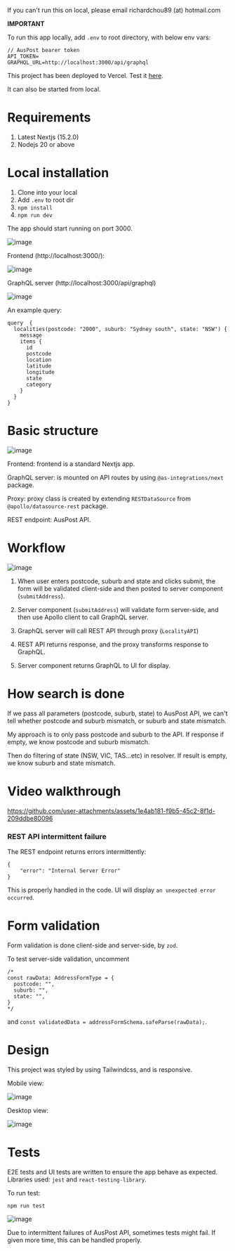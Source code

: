 If you can't run this on local, please email richardchou89 (at) hotmail.com

**IMPORTANT**

To run this app locally, add `.env` to root directory, with below env vars:

```
// AusPost bearer token
API_TOKEN=     
GRAPHQL_URL=http://localhost:3000/api/graphql
```

This project has been deployed to Vercel. Test it [here](https://lawpath-konami99s-projects.vercel.app/).

It can also be started from local.

# Requirements

1. Latest Nextjs (15.2.0)
2. Nodejs 20 or above

# Local installation

1. Clone into your local
2. Add `.env` to root dir
3. `npm install`
4. `npm run dev`

The app should start running on port 3000.

![image](https://github.com/user-attachments/assets/39982ab0-5294-4656-8df1-2a3de187d7cf)

Frontend (http://localhost:3000/):

![image](https://github.com/user-attachments/assets/d429272e-258b-45cc-801f-c6b14ec3ef7e)

GraphQL server (http://localhost:3000/api/graphql)

![image](https://github.com/user-attachments/assets/c7b5ee3a-aeb9-498a-b1ff-b9a6f6c4ae8c)

An example query:

```
query  {
  localities(postcode: "2000", suburb: "Sydney south", state: "NSW") {
    message
    items {
      id
      postcode
      location
      latitude
      longitude
      state
      category
    }
  }
}
```

# Basic structure

![image](https://github.com/user-attachments/assets/ed633131-5f51-4a01-b9c5-0d023973c7d7)

Frontend: frontend is a standard Nextjs app.

GraphQL server: is mounted on API routes by using `@as-integrations/next` package.

Proxy: proxy class is created by extending `RESTDataSource` from `@apollo/datasource-rest` package.

REST endpoint: AusPost API.

# Workflow

![image](https://github.com/user-attachments/assets/ee063a98-d89d-4455-8032-69462fe22d9e)

1. When user enters postcode, suburb and state and clicks submit, the form will be validated client-side and then posted to server component (`submitAddress`).

2. Server component (`submitAddress`) will validate form server-side, and then use Apollo client to call GraphQL server.

3. GraphQL server will call REST API through proxy (`LocalityAPI`)

4. REST API returns response, and the proxy transforms response to GraphQL.

5. Server component returns GraphQL to UI for display.

# How search is done

If we pass all parameters (postcode, suburb, state) to AusPost API, we can't tell whether postcode and suburb mismatch, or suburb and state mismatch.

My approach is to only pass postcode and suburb to the API. If response if empty, we know postcode and suburb mismatch.

Then do filtering of state (NSW, VIC, TAS...etc) in resolver. If result is empty, we know suburb and state mismatch.

# Video walkthrough

https://github.com/user-attachments/assets/1e4ab181-f9b5-45c2-8f1d-209ddbe80096

### REST API intermittent failure

The REST endpoint returns errors intermittently:
```
{
    "error": "Internal Server Error"
}
```
This is properly handled in the code. UI will display `an unexpected error occurred`.

# Form validation

Form validation is done client-side and server-side, by `zod`.

To test server-side validation, uncomment

```
/*
const rawData: AddressFormType = {
  postcode: "",
  suburb: "",
  state: "",
}
*/
```
and `const validatedData = addressFormSchema.safeParse(rawData);`.

# Design

This project was styled by using Tailwindcss, and is responsive.

Mobile view:

![image](https://github.com/user-attachments/assets/33e1fd93-327a-44af-86c5-15577023a97a)

Desktop view:

![image](https://github.com/user-attachments/assets/79554e2c-7966-4019-92a3-92063e51373a)

# Tests

E2E tests and UI tests are written to ensure the app behave as expected. Libraries used: `jest` and `react-testing-library`.

To run test:

```
npm run test
```

![image](https://github.com/user-attachments/assets/1b50fa05-bc52-43a9-8f45-f400356314ca)

Due to intermittent failures of AusPost API, sometimes tests might fail. If given more time, this can be handled properly.
